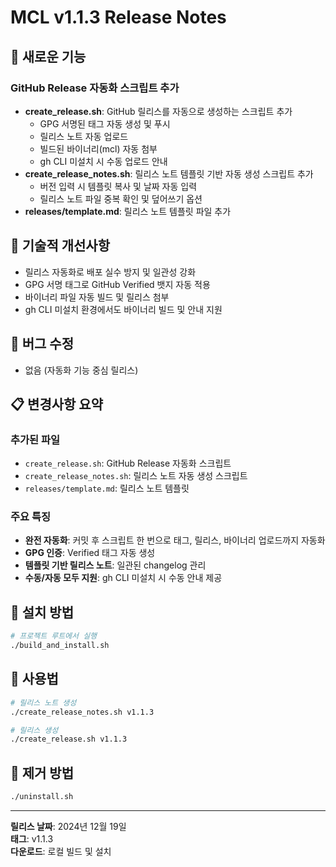 # MCL v1.1.3 Release Notes

## 🚀 새로운 기능

### GitHub Release 자동화 스크립트 추가
- **create_release.sh**: GitHub 릴리스를 자동으로 생성하는 스크립트 추가
  - GPG 서명된 태그 자동 생성 및 푸시
  - 릴리스 노트 자동 업로드
  - 빌드된 바이너리(mcl) 자동 첨부
  - gh CLI 미설치 시 수동 업로드 안내
- **create_release_notes.sh**: 릴리스 노트 템플릿 기반 자동 생성 스크립트 추가
  - 버전 입력 시 템플릿 복사 및 날짜 자동 입력
  - 릴리스 노트 파일 중복 확인 및 덮어쓰기 옵션
- **releases/template.md**: 릴리스 노트 템플릿 파일 추가

## 🔧 기술적 개선사항

- 릴리스 자동화로 배포 실수 방지 및 일관성 강화
- GPG 서명 태그로 GitHub Verified 뱃지 자동 적용
- 바이너리 파일 자동 빌드 및 릴리스 첨부
- gh CLI 미설치 환경에서도 바이너리 빌드 및 안내 지원

## 🐛 버그 수정
- 없음 (자동화 기능 중심 릴리스)

## 📋 변경사항 요약

### 추가된 파일
- `create_release.sh`: GitHub Release 자동화 스크립트
- `create_release_notes.sh`: 릴리스 노트 자동 생성 스크립트
- `releases/template.md`: 릴리스 노트 템플릿

### 주요 특징
- **완전 자동화**: 커밋 후 스크립트 한 번으로 태그, 릴리스, 바이너리 업로드까지 자동화
- **GPG 인증**: Verified 태그 자동 생성
- **템플릿 기반 릴리스 노트**: 일관된 changelog 관리
- **수동/자동 모두 지원**: gh CLI 미설치 시 수동 안내 제공

## 🚀 설치 방법

```bash
# 프로젝트 루트에서 실행
./build_and_install.sh
```

## 📖 사용법

```bash
# 릴리스 노트 생성
./create_release_notes.sh v1.1.3

# 릴리스 생성
./create_release.sh v1.1.3
```

## 🔄 제거 방법

```bash
./uninstall.sh
```

---

**릴리스 날짜**: 2024년 12월 19일  
**태그**: v1.1.3  
**다운로드**: 로컬 빌드 및 설치 